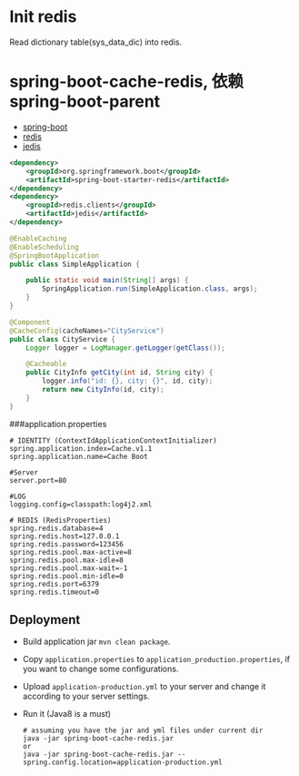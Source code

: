 # Init redis
Read dictionary table(sys_data_dic) into redis.

# spring-boot-cache-redis, 依赖spring-boot-parent
* [spring-boot](http://docs.spring.io/spring-boot/docs/current/reference/htmlsingle/)
* [redis](http://redis.io/)
* [jedis](https://github.com/xetorthio/jedis)

```xml
<dependency>
	<groupId>org.springframework.boot</groupId>
	<artifactId>spring-boot-starter-redis</artifactId>
</dependency>
<dependency>
	<groupId>redis.clients</groupId>
	<artifactId>jedis</artifactId>
</dependency>
```

```java
@EnableCaching
@EnableScheduling
@SpringBootApplication
public class SimpleApplication {

	public static void main(String[] args) {
		SpringApplication.run(SimpleApplication.class, args);
	}
}

@Component
@CacheConfig(cacheNames="CityService")
public class CityService {
	Logger logger = LogManager.getLogger(getClass());

	@Cacheable
	public CityInfo getCity(int id, String city) {
		logger.info("id: {}, city: {}", id, city);
		return new CityInfo(id, city);
	}
}
```
###application.properties
```properties
# IDENTITY (ContextIdApplicationContextInitializer)
spring.application.index=Cache.v1.1
spring.application.name=Cache Boot

#Server
server.port=80

#LOG
logging.config=classpath:log4j2.xml

# REDIS (RedisProperties)
spring.redis.database=4
spring.redis.host=127.0.0.1
spring.redis.password=123456
spring.redis.pool.max-active=8
spring.redis.pool.max-idle=8
spring.redis.pool.max-wait=-1
spring.redis.pool.min-idle=0
spring.redis.port=6379
spring.redis.timeout=0
```

## Deployment

- Build application jar `mvn clean package`.
- Copy `application.properties` to `application_production.properties`, if you want to change some configurations.
- Upload `application-production.yml` to your server and change it according to your server settings.
- Run it (Java8 is a must)

  ```
  # assuming you have the jar and yml files under current dir
  java -jar spring-boot-cache-redis.jar
  or
  java -jar spring-boot-cache-redis.jar --spring.config.location=application-production.yml
